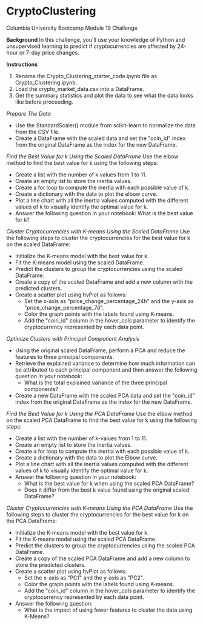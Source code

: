 # CryptoClustering
Columbia University Bootcamp Module 19 Challenge

**Background**
In this challenge, you'll use your knowledge of Python and unsupervised learning to predict if cryptocurrencies are affected by 24-hour or 7-day price changes.

**Instructions**
1)  Rename the Crypto_Clustering_starter_code.ipynb file as Crypto_Clustering.ipynb.
2)  Load the crypto_market_data.csv into a DataFrame.
3)  Get the summary statistics and plot the data to see what the data looks like before proceeding.

_Prepare The Data_
-  Use the StandardScaler() module from scikit-learn to normalize the data from the CSV file.
-  Create a DataFrame with the scaled data and set the "coin_id" index from the original DataFrame as the index for the new DataFrame.

_Find the Best Value for k Using the Scaled DataFrame_
Use the elbow method to find the best value for k using the following steps:
-  Create a list with the number of k values from 1 to 11.
-  Create an empty list to store the inertia values.
-  Create a for loop to compute the inertia with each possible value of k.
-  Create a dictionary with the data to plot the elbow curve.
-  Plot a line chart with all the inertia values computed with the different values of k to visually identify the optimal value for k.
-  Answer the following question in your notebook: What is the best value for k?

_Cluster Cryptocurrencies with K-means Using the Scaled DataFrame_
Use the following steps to cluster the cryptocurrencies for the best value for k on the scaled DataFrame:
-  Initialize the K-means model with the best value for k.
-  Fit the K-means model using the scaled DataFrame.
-  Predict the clusters to group the cryptocurrencies using the scaled DataFrame.
-  Create a copy of the scaled DataFrame and add a new column with the predicted clusters.
-  Create a scatter plot using hvPlot as follows:
    -  Set the x-axis as "price_change_percentage_24h" and the y-axis as "price_change_percentage_7d".
    -  Color the graph points with the labels found using K-means.
    -  Add the "coin_id" column in the hover_cols parameter to identify the cryptocurrency represented by each data point.

_Optimize Clusters with Principal Component Analysis_
-  Using the original scaled DataFrame, perform a PCA and reduce the features to three principal components.
-  Retrieve the explained variance to determine how much information can be attributed to each principal component and then answer the following question in your notebook:
    -  What is the total explained variance of the three principal components?
-  Create a new DataFrame with the scaled PCA data and set the "coin_id" index from the original DataFrame as the index for the new DataFrame.

_Find the Best Value for k Using the PCA DataFrame_
Use the elbow method on the scaled PCA DataFrame to find the best value for k using the following steps:
-  Create a list with the number of k-values from 1 to 11.
-  Create an empty list to store the inertia values.
-  Create a for loop to compute the inertia with each possible value of k.
-  Create a dictionary with the data to plot the Elbow curve.
-  Plot a line chart with all the inertia values computed with the different values of k to visually identify the optimal value for k.
-  Answer the following question in your notebook:
    -  What is the best value for k when using the scaled PCA DataFrame?
    -  Does it differ from the best k value found using the original scaled DataFrame?

_Cluster Cryptocurrencies with K-means Using the PCA DataFrame_
Use the following steps to cluster the cryptocurrencies for the best value for k on the PCA DataFrame:
-  Initialize the K-means model with the best value for k.
-  Fit the K-means model using the scaled PCA DataFrame.
-  Predict the clusters to group the cryptocurrencies using the scaled PCA DataFrame.
-  Create a copy of the scaled PCA DataFrame and add a new column to store the predicted clusters.
-  Create a scatter plot using hvPlot as follows:
    -  Set the x-axis as "PC1" and the y-axis as "PC2".
    -  Color the graph points with the labels found using K-means.
    -  Add the "coin_id" column in the hover_cols parameter to identify the cryptocurrency represented by each data point.
-  Answer the following question:
    -  What is the impact of using fewer features to cluster the data using K-Means?  
